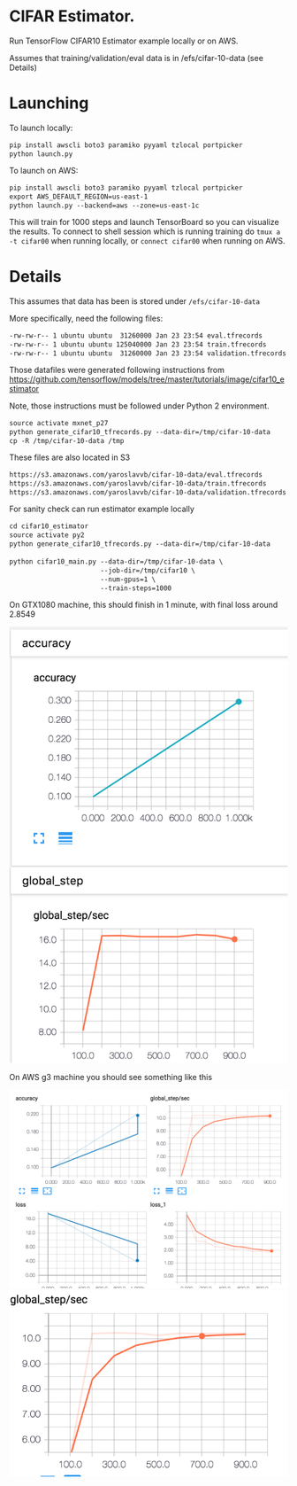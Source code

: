 # CIFAR Estimator.

Run TensorFlow CIFAR10 Estimator example locally or on AWS.

Assumes that training/validation/eval data is in /efs/cifar-10-data (see Details)

# Launching

To launch locally:

```
pip install awscli boto3 paramiko pyyaml tzlocal portpicker
python launch.py
```

To launch on AWS:
```
pip install awscli boto3 paramiko pyyaml tzlocal portpicker
export AWS_DEFAULT_REGION=us-east-1
python launch.py --backend=aws --zone=us-east-1c
```

This will train for 1000 steps and launch TensorBoard so you can visualize the results. To connect to shell session which is running training do `tmux a -t cifar00` when running locally, or `connect cifar00` when running on AWS.

# Details
This assumes that data has been is stored under  `/efs/cifar-10-data`

More specifically, need the following files:
```
-rw-rw-r-- 1 ubuntu ubuntu  31260000 Jan 23 23:54 eval.tfrecords
-rw-rw-r-- 1 ubuntu ubuntu 125040000 Jan 23 23:54 train.tfrecords
-rw-rw-r-- 1 ubuntu ubuntu  31260000 Jan 23 23:54 validation.tfrecords
```

Those datafiles were generated following instructions from
https://github.com/tensorflow/models/tree/master/tutorials/image/cifar10_estimator

Note, those instructions must be followed under Python 2 environment.
```
source activate mxnet_p27
python generate_cifar10_tfrecords.py --data-dir=/tmp/cifar-10-data
cp -R /tmp/cifar-10-data /tmp
```

These files are also located in S3
```
https://s3.amazonaws.com/yaroslavvb/cifar-10-data/eval.tfrecords
https://s3.amazonaws.com/yaroslavvb/cifar-10-data/train.tfrecords
https://s3.amazonaws.com/yaroslavvb/cifar-10-data/validation.tfrecords
```

For sanity check can run estimator example locally

```
cd cifar10_estimator
source activate py2
python generate_cifar10_tfrecords.py --data-dir=/tmp/cifar-10-data

python cifar10_main.py --data-dir=/tmp/cifar-10-data \
                       --job-dir=/tmp/cifar10 \
                       --num-gpus=1 \
                       --train-steps=1000
```

On GTX1080 machine, this should finish in 1 minute, with final loss around 2.8549

<img src="local-tb.png">

On AWS g3 machine you should see something like this

<img src="aws-tb.png">
<img src="aws-tb2.png">

